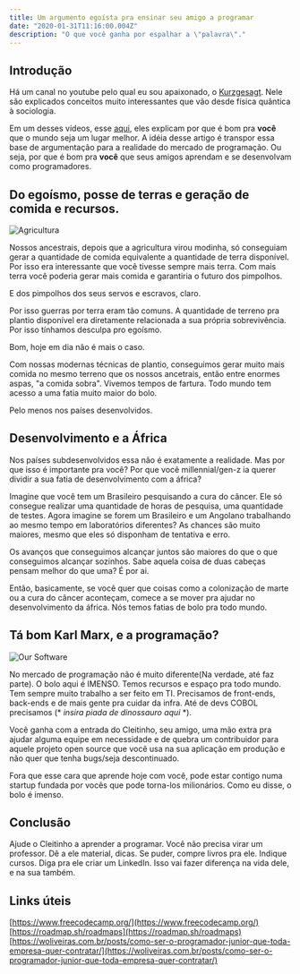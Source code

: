 ```yaml
---
title: Um argumento egoísta pra ensinar seu amigo a programar
date: "2020-01-31T11:16:00.004Z"
description: "O que você ganha por espalhar a \"palavra\"."
---
```


## Introdução

Há um canal no youtube pelo qual eu sou apaixonado, o [Kurzgesagt](https://www.youtube.com/user/Kurzgesagt). Nele são explicados conceitos muito interessantes que vão desde física quântica à sociologia.

Em um desses vídeos, esse [aqui](https://www.youtube.com/watch?v=rvskMHn0sqQ), eles explicam por que é bom pra **você** que o mundo seja um lugar melhor. A idéia desse artigo é transpor essa base de argumentação para a realidade do mercado de programação. Ou seja, por que é bom pra **você** que seus amigos aprendam e se desenvolvam como programadores.

## Do egoísmo, posse de terras e geração de comida e recursos.

![Agricultura](https://encrypted-tbn0.gstatic.com/images?q=tbn%3AANd9GcTGx_AakxQwP32bqZYHLTx4zkvL0QpHuoSlejx8KYF5mQ5BL_pM)

Nossos ancestrais, depois que a agricultura virou modinha, só conseguiam gerar a quantidade de comida equivalente a quantidade de terra disponível. Por isso era interessante que você tivesse sempre mais terra. Com mais terra você poderia gerar mais comida e garantiria o futuro dos pimpolhos.

E dos pimpolhos dos seus servos e escravos, claro.

Por isso guerras por terra eram tão comuns. A quantidade de terreno pra plantio disponível era diretamente relacionada a sua própria sobrevivência. Por isso tínhamos desculpa pro egoísmo.

Bom, hoje em dia não é mais o caso.

Com nossas modernas técnicas de plantio, conseguimos gerar muito mais comida no mesmo terreno que os nossos ancetrais, então entre enormes aspas, "a comida sobra". Vivemos tempos de fartura. Todo mundo tem acesso a uma fatia muito maior do bolo.

Pelo menos nos países desenvolvidos.


## Desenvolvimento e a África

Nos países subdesenvolvidos essa não é exatamente a realidade. Mas por que isso é importante pra você? Por que você millennial/gen-z ia querer dividir a sua fatia de desenvolvimento com a áfrica?

Imagine que você tem um Brasileiro pesquisando a cura do câncer. Ele só consegue realizar uma quantidade de horas de pesquisa, uma quantidade de testes. Agora imagine se forem um Brasileiro e um Angolano trabalhando ao mesmo tempo em laboratórios diferentes? As chances são muito maiores, mesmo que eles só disponham de tentativa e erro.

Os avanços que conseguimos alcançar juntos são maiores do que o que conseguimos alcançar sozinhos. Sabe aquela coisa de duas cabeças pensam melhor do que uma? É por ai.

Então, basicamente, se você quer que coisas como a colonização de marte ou a cura do câncer aconteçam, comece a se mover pra ajudar no desenvolvimento da áfrica. Nós temos fatias de bolo pra todo mundo.

## Tá bom Karl Marx, e a programação?

![Our Software](https://encrypted-tbn0.gstatic.com/images?q=tbn%3AANd9GcTLI0z9v6SACEUzCtM3VMPZVlkbuFwriDQ1xNysA-4sOIAs_uqr)


No mercado de programação não é muito diferente(Na verdade, até faz parte). O bolo aqui é IMENSO. Temos recursos e espaço pra todo mundo. Tem sempre muito trabalho a ser feito em TI. Precisamos de front-ends, back-ends e de mais gente pra cuidar da infra. Até de devs COBOL precisamos (* *insira piada de dinossauro aqui* *).

Você ganha com a entrada do Cleitinho, seu amigo, uma mão extra pra ajudar alguma equipe em necessidade e de quebra um contribuidor para aquele projeto open source que você usa na sua aplicação em produção e não quer que tenha bugs/seja descontinuado.

Fora que esse cara que aprende hoje com você, pode estar contigo numa startup fundada por vocês que pode torna-los milionários. Como eu disse, o bolo é imenso.


## Conclusão

Ajude o Cleitinho a aprender a programar. Você não precisa virar um professor. Dê a ele material, dicas. Se puder, compre livros pra ele. Indique cursos. Diga pra ele criar um LinkedIn. Isso vai fazer diferença na vida dele, e na sua também.


## Links úteis

[https://www.freecodecamp.org/](https://www.freecodecamp.org/)
[https://roadmap.sh/roadmaps](https://roadmap.sh/roadmaps)
[https://woliveiras.com.br/posts/como-ser-o-programador-junior-que-toda-empresa-quer-contratar/](https://woliveiras.com.br/posts/como-ser-o-programador-junior-que-toda-empresa-quer-contratar/)

